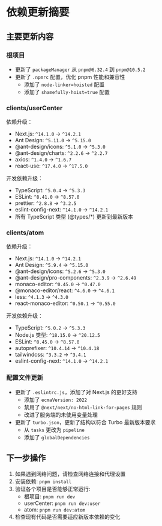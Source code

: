 # 依赖更新摘要

## 主要更新内容

### 根项目
- 更新了 `packageManager` 从 `pnpm@6.32.4` 到 `pnpm@10.5.2`
- 更新了 `.npmrc` 配置，优化 pnpm 性能和兼容性
  - 添加了 `node-linker=hoisted` 配置
  - 添加了 `shamefully-hoist=true` 配置

### clients/userCenter
依赖升级：
- Next.js: `^14.1.0` → `^14.2.1`
- Ant Design: `^5.11.0` → `^5.15.0`
- @ant-design/icons: `^5.1.0` → `^5.3.0`
- @ant-design/charts: `^2.2.6` → `^2.2.7`
- axios: `^1.4.0` → `^1.6.7`
- react-use: `^17.4.0` → `^17.5.0`

开发依赖升级：
- TypeScript: `^5.0.4` → `^5.3.3`
- ESLint: `^8.41.0` → `^8.57.0`
- prettier: `^2.8.8` → `^3.2.5`
- eslint-config-next: `^14.1.0` → `^14.2.1`
- 所有 TypeScript 类型 (@types/*) 更新到最新版本

### clients/atom
依赖升级：
- Next.js: `^14.1.0` → `^14.2.1`
- Ant Design: `^5.9.4` → `^5.15.0`
- @ant-design/icons: `^5.2.6` → `^5.3.0`
- @ant-design/pro-components: `^2.3.9` → `^2.6.49`
- monaco-editor: `^0.45.0` → `^0.47.0`
- @monaco-editor/react: `^4.6.0` → `^4.6.1`
- less: `^4.1.3` → `^4.3.0`
- react-monaco-editor: `^0.50.1` → `^0.55.0`

开发依赖升级：
- TypeScript: `^5.0.2` → `^5.3.3`
- Node.js 类型: `^18.15.0` → `^20.12.5`
- ESLint: `^8.45.0` → `^8.57.0`
- autoprefixer: `^10.4.14` → `^10.4.18`
- tailwindcss: `^3.3.2` → `^3.4.1`
- eslint-config-next: `^14.1.0` → `^14.2.1`

### 配置文件更新
- 更新了 `.eslintrc.js`，添加了对 Next.js 的更好支持
  - 添加了 `ecmaVersion: 2022`
  - 禁用了 `@next/next/no-html-link-for-pages` 规则
  - 改进了服务端的未使用变量处理
- 更新了 `turbo.json`，更新了结构以符合 Turbo 最新版本要求
  - 从 `tasks` 更改为 `pipeline`
  - 添加了 `globalDependencies`

## 下一步操作
1. 如果遇到网络问题，请检查网络连接和代理设置
2. 安装依赖: `pnpm install`
3. 验证各个项目是否能够正常运行: 
   - 根项目: `pnpm run dev`
   - userCenter: `pnpm run dev:user`
   - atom: `pnpm run dev:atom`
4. 检查现有代码是否需要适应新版本依赖的变化 